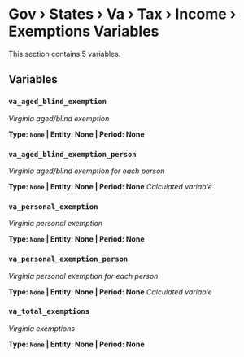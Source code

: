 # Gov › States › Va › Tax › Income › Exemptions Variables

This section contains 5 variables.

## Variables

### `va_aged_blind_exemption`
*Virginia aged/blind exemption*

**Type: `None` | Entity: None | Period: None**

### `va_aged_blind_exemption_person`
*Virginia aged/blind exemption for each person*

**Type: `None` | Entity: None | Period: None**
*Calculated variable*

### `va_personal_exemption`
*Virginia personal exemption*

**Type: `None` | Entity: None | Period: None**

### `va_personal_exemption_person`
*Virginia personal exemption for each person*

**Type: `None` | Entity: None | Period: None**
*Calculated variable*

### `va_total_exemptions`
*Virginia exemptions*

**Type: `None` | Entity: None | Period: None**
